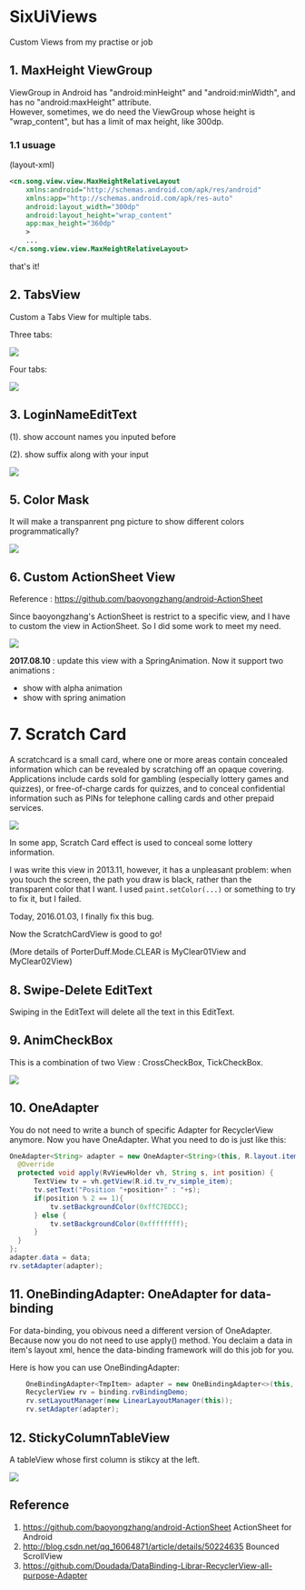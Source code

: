 # SixUiViews
Custom Views from my practise or job

## 1. MaxHeight ViewGroup
ViewGroup in Android has "android:minHeight" and "android:minWidth", and has no "android:maxHeight" attribute.<br>
However, sometimes, we do need the ViewGroup whose height is "wrap_content", but has a limit of max height, like 300dp.<p>

### 1.1 usuage
(layout-xml)
```xml
<cn.song.view.view.MaxHeightRelativeLayout
    xmlns:android="http://schemas.android.com/apk/res/android"
    xmlns:app="http://schemas.android.com/apk/res-auto"
    android:layout_width="300dp"
    android:layout_height="wrap_content"
    app:max_height="360dp"
    >
    ...
</cn.song.view.view.MaxHeightRelativeLayout>
```

<p> that's it!

## 2. TabsView
Custom a Tabs View for multiple tabs. 

Three tabs:

![](/pic/2016070303.png)

Four tabs:

![](/pic/2016070304.png)


## 3. LoginNameEditText
(1). show account names you inputed before

(2). show suffix along with your input

![](/pic/LoginEditText.gif)




## 5. Color Mask
It will make a transpanrent png picture to show different colors programmatically?


![](/pic/ColorMask.gif)


## 6. Custom ActionSheet View

Reference : https://github.com/baoyongzhang/android-ActionSheet

Since baoyongzhang's ActionSheet is restrict to a specific view, and I have to custom the view in ActionSheet.
So I did some work to meet my need.

![](/pic/CustomActionSheet.gif)

**2017.08.10** : update this view with a SpringAnimation. Now it support two animations :
* show with alpha animation
* show with spring animation


# 7. Scratch Card

A scratchcard is a small card, where one or more areas contain concealed information which can be revealed by scratching off an opaque covering.
Applications include cards sold for gambling (especially lottery games and quizzes), or free-of-charge cards for quizzes, and to conceal confidential information such as PINs for telephone calling cards and other prepaid services.

![](/pic/ScratchCard.gif)


In some app, Scratch Card effect is used to conceal some lottery information.

I was write this view in 2013.11, however, it has a unpleasant problem: when you touch the screen, the path you draw is black, rather than the transparent color that I want.
I used ```paint.setColor(...)``` or something to try to fix it, but I failed.

Today, 2016.01.03, I finally fix this bug.

Now the ScratchCardView is good to go!

(More details of PorterDuff.Mode.CLEAR is MyClear01View and MyClear02View)

## 8. Swipe-Delete EditText
Swiping in the EditText will delete all the text in this EditText.

## 9. AnimCheckBox

This is a combination of two View : CrossCheckBox, TickCheckBox.

![](/pic/AnimCheckBox.gif)

## 10. OneAdapter
You do not need to write a bunch of specific Adapter for RecyclerView anymore. Now you have OneAdapter. What you need to do is just like this:

```java
OneAdapter<String> adapter = new OneAdapter<String>(this, R.layout.item_rv_simple) {
  @Override
  protected void apply(RvViewHolder vh, String s, int position) {
      TextView tv = vh.getView(R.id.tv_rv_simple_item);
      tv.setText("Position "+position+" : "+s);
      if(position % 2 == 1){
          tv.setBackgroundColor(0xffC7EDCC);
      } else {
          tv.setBackgroundColor(0xffffffff);
      }
  }
};
adapter.data = data;
rv.setAdapter(adapter);
```


## 11. OneBindingAdapter: OneAdapter for data-binding
For data-binding, you obivous need a different version of OneAdapter. Because now you do not need to use apply() method. You declaim a data in item's layout xml, hence the data-binding framework will do this job for you. 

Here is how you can use OneBindingAdapter:

```java
    OneBindingAdapter<TmpItem> adapter = new OneBindingAdapter<>(this, R.layout.item_rv, BR.item, data);
    RecyclerView rv = binding.rvBindingDemo;
    rv.setLayoutManager(new LinearLayoutManager(this));
    rv.setAdapter(adapter);
```

## 12. StickyColumnTableView
A tableView whose first column is stikcy at the left. 

![](/pic/StickyColumnTableView.gif)


## Reference
1. https://github.com/baoyongzhang/android-ActionSheet   ActionSheet for Android
2. http://blog.csdn.net/qq_16064871/article/details/50224635   Bounced ScrollView
3. https://github.com/Doudada/DataBinding-Librar-RecyclerView-all-purpose-Adapter
